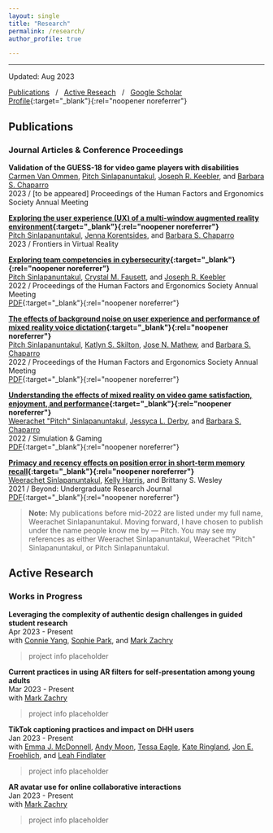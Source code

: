 ```yaml
---
layout: single
title: "Research"
permalink: /research/
author_profile: true

---
```



------


Updated: Aug 2023 <br>

[Publications](#pubs) &nbsp; / 
&nbsp; [Active Reseach](#active) &nbsp; / 
&nbsp; [Google Scholar Profile](https://scholar.google.com/citations?user=_RGPf2gAAAAJ&hl=en&oi=ao){:target="_blank"}{:rel="noopener noreferrer"}
<br>



<h2 id="pubs">
Publications
</h2>

### Journal Articles & Conference Proceedings

**Validation of the GUESS-18 for video game players with disabilities** <br>
[Carmen Van Ommen][carmen],
[Pitch Sinlapanuntakul][pitch],
[Joseph R. Keebler][keebler], and
[Barbara S. Chaparro][barb] <br>
2023 / [to be appeared] Proceedings of the Human Factors and Ergonomics Society Annual Meeting <br>

**[Exploring the user experience (UX) of a multi-window augmented reality environment](https://doi.org/10.3389/frvir.2023.1194019){:target="_blank"}{:rel="noopener noreferrer"}** <br>
[Pitch Sinlapanuntakul][pitch],
[Jenna Korentsides][jenna], and
[Barbara S. Chaparro][barb] <br>
2023 / Frontiers in Virtual Reality <br>

**[Exploring team competencies in cybersecurity](https://doi.org/10.1177/1071181322661496){:target="_blank"}{:rel="noopener noreferrer"}** <br>
[Pitch Sinlapanuntakul][pitch],
[Crystal M. Fausett][crystal], and
[Joseph R. Keebler][keebler] <br>
2022 / Proceedings of the Human Factors and Ergonomics Society Annual Meeting <br>
[PDF](https://journals.sagepub.com/doi/epdf/10.1177/1071181322661496){:target="_blank"}{:rel="noopener noreferrer"}

**[The effects of background noise on user experience and performance of mixed reality voice dictation](https://doi.org/10.1177/1071181322661376){:target="_blank"}{:rel="noopener noreferrer"}** <br>
[Pitch Sinlapanuntakul][pitch],
[Katlyn S. Skilton][katlyn],
[Jose N. Mathew][jose], and
[Barbara S. Chaparro][barb] <br>
2022 / Proceedings of the Human Factors and Ergonomics Society Annual Meeting <br>
[PDF](https://journals.sagepub.com/doi/epdf/10.1177/1071181322661376){:target="_blank"}{:rel="noopener noreferrer"}

**[Understanding the effects of mixed reality on video game satisfaction, enjoyment, and performance](https://doi.org/10.1177/10468781221094473){:target="_blank"}{:rel="noopener noreferrer"}** <br>
[Weerachet "Pitch" Sinlapanuntakul][pitch],
[Jessyca L. Derby][jess], and
[Barbara S. Chaparro][barb] <br>
2022 / Simulation & Gaming <br>
[PDF](link){:target="_blank"}{:rel="noopener noreferrer"}

**[Primacy and recency effects on position error in short-term memory recall](https://commons.erau.edu/beyond/vol5/iss1/2){:target="_blank"}{:rel="noopener noreferrer"}** <br>
[Weerachet Sinlapanuntakul][pitch],
[Kelly Harris][kelly], and
Brittany S. Wesley <br>
2021 / Beyond: Undergraduate Research Journal <br>
[PDF](https://commons.erau.edu/cgi/viewcontent.cgi?article=1077&context=beyond){:target="_blank"}{:rel="noopener noreferrer"} <br>

> **Note:** My publications before mid-2022 are listed under my full name, Weerachet Sinlapanuntakul. Moving forward, I have chosen to publish under the name people know me by — Pitch. You may see my references as either Weerachet Sinlapanuntakul, Weerachet "Pitch" Sinlapanuntakul, or Pitch Sinlapanuntakul.





<h2 id="active">
Active Research
</h2>

### Works in Progress

**Leveraging the complexity of authentic design challenges in guided student research** <br>
Apr 2023 - Present <br>
with
[Connie Yang][connie],
[Sophie Park][sophie], and
[Mark Zachry][mark]

> project info placeholder

**Current practices in using AR filters for self-presentation among young adults** <br>
Mar 2023 - Present <br>
with
[Mark Zachry][mark]

> project info placeholder

**TikTok captioning practices and impact on DHH users** <br>
Jan 2023 - Present <br>
with
[Emma J. McDonnell][emma],
[Andy Moon][andy],
[Tessa Eagle][tessa],
[Kate Ringland][kate],
[Jon E. Froehlich][jon], and
[Leah Findlater][leah]

> project info placeholder

**AR avatar use for online collaborative interactions** <br>
Jan 2023 - Present <br>
with
[Mark Zachry][mark]

> project info placeholder





[andy]: https://www.linkedin.com/in/soohyunmoon/
[connie]: https://www.linkedin.com/in/connie-hyyang/
[emma]: https://ej-mcdonnell.github.io/
[jon]: https://jonfroehlich.github.io/
[kate]: https://kateringland.com/
[leah]: https://www.hcde.washington.edu/findlater
[mark]: https://www.hcde.washington.edu/zachry
[pitch]: https://wspitch.github.io/
[sophie]: https://www.linkedin.com/in/sophieparkdesign/
[tessa]: https://tessaeagle.github.io/


[barb]: https://faculty.erau.edu/Barbara.Chaparro
[carmen]: https://www.linkedin.com/in/carmen-van-ommen/
[crystal]: https://www.linkedin.com/in/crystal-fausett/
[jenna]: https://www.linkedin.com/in/jenna-korentsides/
[jess]: https://www.linkedin.com/in/jessycaderby/
[jose]: https://www.linkedin.com/in/jose-mathew787/
[katlyn]: https://www.linkedin.com/in/katlyn-skilton/
[keebler]: https://faculty.erau.edu/Joseph.Keebler
[kelly]: https://www.linkedin.com/in/kellyjuneharris/
